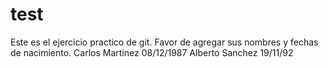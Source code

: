 # test
Este es el ejercicio practico de git.
Favor de agregar sus nombres y fechas de nacimiento.
Carlos Martinez 08/12/1987
Alberto Sanchez 19/11/92
